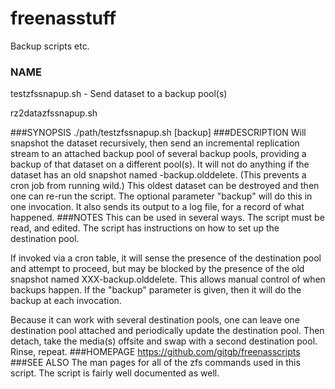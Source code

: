 freenasstuff
============

Backup scripts etc.

### NAME
testzfssnapup.sh - Send dataset to a backup pool(s)

rz2datazfssnapup.sh

###SYNOPSIS
 ./path/testzfssnapup.sh [backup]
###DESCRIPTION
Will snapshot the dataset recursively, then send an incremental replication stream to an attached backup pool of several backup pools, providing a backup of that dataset on a different pool(s). It will not do anything if the dataset has an old snapshot named   -backup.olddelete. (This prevents a cron job from running wild.) This oldest dataset can be destroyed and then one can re-run the script. The optional parameter "backup" will do this in one invocation. It also sends its output to a log file, for a record of what happened.
###NOTES
This can be used in several ways. The script must be read, and edited. The script has instructions on how to set up the destination pool.

If invoked via a cron table, it will sense the presence of the destination pool and attempt to proceed, but may be blocked by the presence of the old snapshot named XXX-backup.olddelete. This allows manual control of when backups happen. If the "backup" parameter is given, then it will do the backup at each invocation.

Because it can work with several destination pools, one can leave one destination pool attached and periodically update the destination pool. Then detach, take the media(s) offsite and swap with a second destination pool. Rinse, repeat.
###HOMEPAGE
https://github.com/gitgb/freenasscripts
###SEE ALSO
The man pages for all of the zfs commands used in this script.
The script is fairly well documented as well.
